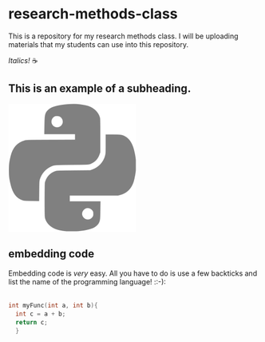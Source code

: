 # research-methods-class
This is a repository for my research methods class. 
I will be uploading materials that my students can use 
into this repository. 

_Italics!_
:coffee:

## This is an example of a subheading. 
![Alt Text](/img/python.png)

## embedding code

Embedding code is _very_ easy. All you have to do 
is use a few backticks and list the name of the programming language! ::-):

```cpp

int myFunc(int a, int b){
  int c = a + b; 
  return c;
  }  
```
